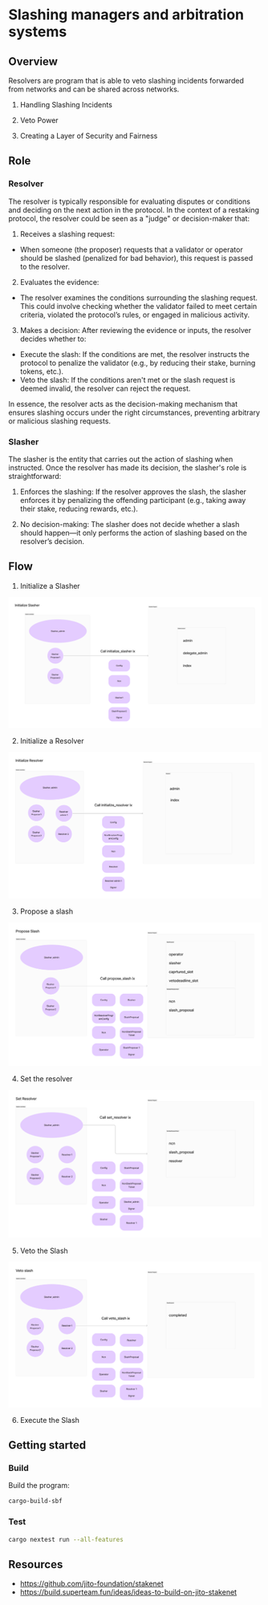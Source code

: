 # Slashing managers and arbitration systems

## Overview

Resolvers are program that is able to veto slashing incidents forwarded from networks and can be shared across networks.

1. Handling Slashing Incidents

2. Veto Power

3. Creating a Layer of Security and Fairness

## Role

### Resolver

The resolver is typically responsible for evaluating disputes or conditions and deciding on the next action in the protocol. In the context of a restaking protocol, the resolver could be seen as a "judge" or decision-maker that:

1. Receives a slashing request: 
- When someone (the proposer) requests that a validator or operator should be slashed (penalized for bad behavior), this request is passed to the resolver.

2. Evaluates the evidence: 
- The resolver examines the conditions surrounding the slashing request. This could involve checking whether the validator failed to meet certain criteria, violated the protocol’s rules, or engaged in malicious activity.

3. Makes a decision: After reviewing the evidence or inputs, the resolver decides whether to:
- Execute the slash: If the conditions are met, the resolver instructs the protocol to penalize the validator (e.g., by reducing their stake, burning tokens, etc.).
- Veto the slash: If the conditions aren't met or the slash request is deemed invalid, the resolver can reject the request.

In essence, the resolver acts as the decision-making mechanism that ensures slashing occurs under the right circumstances, preventing arbitrary or malicious slashing requests.

### Slasher

The slasher is the entity that carries out the action of slashing when instructed. Once the resolver has made its decision, the slasher's role is straightforward:

1. Enforces the slashing:
If the resolver approves the slash, the slasher enforces it by penalizing the offending participant (e.g., taking away their stake, reducing rewards, etc.).

2. No decision-making:
The slasher does not decide whether a slash should happen—it only performs the action of slashing based on the resolver’s decision.

## Flow

1. Initialize a Slasher

![initialize_slasher](./docs/initialize_slasher.png)

2. Initialize a Resolver

![initialize_resolver](./docs/initialize_resolver.png)

3. Propose a slash

![propose_slash](./docs/propose_slash.png)

4. Set the resolver

![set_resolver](./docs/set_resolver.png)

5. Veto the Slash

![veto_slash](./docs/veto_slash.png)

6. Execute the Slash

## Getting started

### Build
Build the program: 
```bash
cargo-build-sbf
```

### Test
```bash
cargo nextest run --all-features
```

## Resources
- https://github.com/jito-foundation/stakenet
- https://build.superteam.fun/ideas/ideas-to-build-on-jito-stakenet
